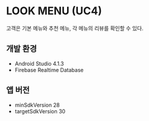 # LOOK MENU (UC4)
고객은 기본 메뉴와 추천 메뉴, 각 메뉴의 리뷰를 확인할 수 있다.

## 개발 환경
* Android Studio 4.1.3
* Firebase Realtime Database

## 앱 버전
* minSdkVersion 28
* targetSdkVersion 30
